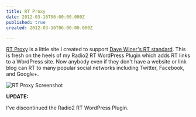 ```yaml
---
title: RT Proxy
date: 2012-03-16T06:00:00.000Z
published: true
created: 2012-03-16T06:00:00.000Z

---
```


[RT Proxy](http://rt.geekity.com/) is a little site I created to support [Dave Winer's RT standard](http://scripting.com/stories/2012/02/03/aStandardForRting.html). This is fresh on the heels of my Radio2 RT WordPress Plugin which adds RT links to a WordPress site. Now anybody even if they don't have a website or link blog can RT to many popular social networks including Twitter, Facebook, and Google+.

![RT Proxy Screenshot](/uploads/2012/03/rtproxy.jpg)

**UPDATE:**

I've discontinued the Radio2 RT WordPress Plugin.

